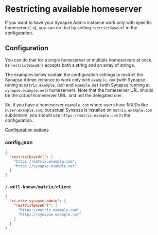 # Restricting available homeserver

If you want to have your Synapse Admin instance work only with specific homeserver(-s),
you can do that by setting `restrictBaseUrl` in the configuration.

## Configuration

You can do that for a single homeserver or multiple homeservers at once, as `restrictBaseUrl` accepts both a string and
an array of strings.

The examples below contain the configuration settings to restrict the Synapse Admin instance to work only with
`example.com` (with Synapse runing at `matrix.example.com`) and
`example.net` (with Synapse running at `synapse.example.net`) homeservers.
Note that the homeserver URL should be the _actual_ homeserver URL, and not the delegated one.

So, if you have a homeserver `example.com` where users have MXIDs like `@user:example.com`,
but actual Synapse is installed on `matrix.example.com` subdomain, you should use `https://matrix.example.com` in the
configuration.

[Configuration options](config.md)

### config.json

```json
{
  "restrictBaseUrl": [
    "https://matrix.example.com",
    "https://synapse.example.net"
  ]
}
```

### `/.well-known/matrix/client`

```json
{
  "cc.etke.synapse-admin": {
    "restrictBaseUrl": [
      "https://matrix.example.com",
      "https://synapse.example.net"
    ]
  }
}
```
